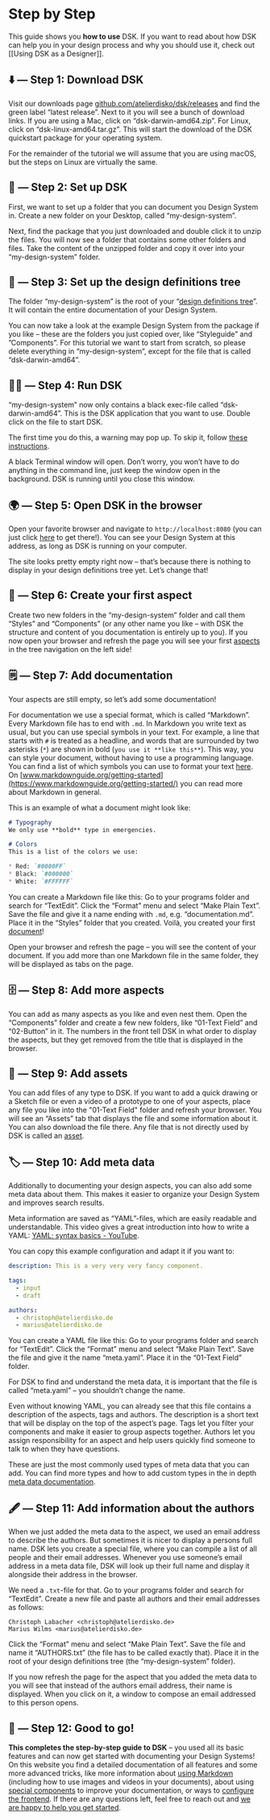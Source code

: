 # Step by Step

<Banner type="important">This guide shows you <strong>how to use</strong> DSK. If you want to read about how DSK can help you in your design process and why you should use it, check out [[Using DSK as a Designer]].</Banner>

## ⬇️ — Step 1: Download DSK
Visit our downloads page [github.com/atelierdisko/dsk/releases](https://github.com/atelierdisko/dsk/releases) and find the green label “latest release”. Next to it you will see a bunch of download links. If you are using a Mac, click on “dsk-darwin-amd64.zip”. For Linux, click on “dsk-linux-amd64.tar.gz”. This will start the download of the DSK quickstart package for your operating system.

For the remainder of the tutorial we will assume that you are using macOS, but the steps on Linux are virtually the same.

## 🔮 — Step 2: Set up DSK
First, we want to set up a folder that you can document you Design System in. Create a new folder on your Desktop, called “my-design-system”.

Next, find the package that you just downloaded and double click it to unzip the files. You will now see a folder that contains some other folders and files. Take the content of the unzipped folder and copy it over into your “my-design-system” folder.

## 🌲 — Step 3: Set up the design definitions tree
The folder “my-design-system” is the root of your “[design definitions tree](/The-Design-Definitions-Tree)”. It will contain the entire documentation of your Design System.

You can now take a look at the example Design System from the package if you like – these are the folders you just copied over, like “Styleguide” and ”Components”. For this tutorial we want to start from scratch, so please delete everything in “my-design-system”, except for the file that is called “dsk-darwin-amd64”.

## 🏃‍♀️ — Step 4: Run DSK
“my-design-system” now only contains a black exec-file called “dsk-darwin-amd64”. This is the DSK application that you want to use. Double click on the file to start DSK.

The first time you do this, a warning may pop up. To skip it, follow [these instructions](https://support.apple.com/kb/PH25088).

A black Terminal window will open. Don’t worry, you won’t have to do anything in the command line, just keep the window open in the background. DSK is running until you close this window.

## 🌍 — Step 5: Open DSK in the browser  
Open your favorite browser and navigate to `http://localhost:8080` (you can just click [here](http://localhost:8080) to get there!). You can see your Design System at this address, as long as DSK is running on your computer.

The site looks pretty empty right now – that’s because there is nothing to display in your design definitions tree yet. Let’s change that!

## 📁 — Step 6: Create your first aspect  
Create two new folders in the “my-design-system” folder and call them “Styles” and “Components” (or any other name you like – with DSK the structure and content of you documentation is entirely up to you). If you now open your browser and refresh the page you will see your first [aspects](/The-Design-Definitions-Tree/Aspects) in the tree navigation on the left side!

## 🗒 — Step 7: Add documentation  
Your aspects are still empty, so let’s add some documentation!

For documentation we use a special format, which is called “Markdown”. Every Markdown file has to end with `.md`. In Markdown you write text as usual, but you can use special symbols in your text. For example, a line that starts with `#` is treated as a headline, and words that are surrounded by two asterisks (`*`) are shown in bold (`you use it **like this**`). This way, you can style your document, without having to use a programming language. You can find a list of which symbols you can use to format your text [here](https://guides.github.com/features/mastering-markdown/). On [www.markdownguide.org/getting-started](https://www.markdownguide.org/getting-started/) you can read more about Markdown in general.

This is an example of what a document might look like:

```markdown
# Typography
We only use **bold** type in emergencies.

# Colors
This is a list of the colors we use:

* Red: `#0000FF`
* Black: `#000000`
* White: `#FFFFFF`
```

You can create a Markdown file like this: Go to your programs folder and search for “TextEdit”. Click the “Format” menu and select “Make Plain Text”.  Save the file and give it a name ending with `.md`, e.g. “documentation.md”. Place it in the “Styles” folder that you created. Voilà, you created your first [document](/The-Design-Definitions-Tree/Documents)!

Open your browser and refresh the page – you will see the content of your document. If you add more than one Markdown file in the same folder, they will be displayed as tabs on the page.

## 🗄 — Step 8: Add more aspects
You can add as many aspects as you like and even nest them. Open the “Components” folder and create a few new folders, like “01-Text Field” and “02-Button” in it. The numbers in the front tell DSK in what order to display the aspects, but they get removed from the title that is displayed in the browser.

## 🌁 — Step 9: Add assets 
You can add files of any type to DSK. If you want to add a quick drawing or a Sketch file or even a video of a prototype to one of your aspects, place any file you like into the "01-Text Field" folder and refresh your browser. You will see an “Assets” tab that displays the file and some information about it. You can also download the file there. Any file that is not directly used by DSK is called an [asset](/The-Design-Definitions-Tree/Assets).

## 🏷 — Step 10: Add meta data 
Additionally to documenting your design aspects, you can also add some meta data about them. This makes it easier to organize your Design System and improves search results.

Meta information are saved as “YAML”-files, which are easily readable and understandable. This video gives a great introduction into how to write a YAML: [YAML: syntax basics - YouTube](https://www.youtube.com/watch?v=W3tQPk8DNbk).

You can copy this example configuration and adapt it if you want to:

```yaml
description: This is a very very very fancy component.

tags:  
  - input
  - draft

authors: 
  - christoph@atelierdisko.de
  - marius@atelierdisko.de
```

You can create a YAML file like this: Go to your programs folder and search for “TextEdit”. Click the “Format” menu and select “Make Plain Text”.  Save the file and give it the name “meta.yaml”. Place it in the “01-Text Field” folder.

For DSK to find and understand the meta data, it is important that the file is called “meta.yaml” – you shouldn’t change the name.

Even without knowing YAML, you can already see that this file contains a description of the aspects, tags and authors. The description is a short text that will be display on the top of the aspect’s page. Tags let you filter your components and make it easier to group aspects together. Authors let you assign responsibility for an aspect and help users quickly find someone to talk to when they have questions.

These are just the most commonly used types of meta data that you can add. You can find more types and how to add custom types in the in depth [meta data documentation](/The-Design-Definitions-Tree/Meta-Data).

## 🖋 — Step 11: Add information about the authors  
When we just added the meta data to the aspect, we used an email address to describe the authors. But sometimes it is nicer to display a persons full name. DSK lets you create a special file, where you can compile a list of all people and their email addresses. Whenever you use someone’s email address in a meta data file, DSK will look up their full name and display it alongside their address in the browser.

We need a `.txt`-file for that. Go to your programs folder and search for “TextEdit”. Create a new file and paste all authors and their email addresses as follows:

```
Christoph Labacher <christoph@atelierdisko.de>
Marius Wilms <marius@atelierdisko.de>
```

Click the “Format” menu and select “Make Plain Text”.  Save the file and name it “AUTHORS.txt” (the file has to be called exactly that). Place it in the root of your design definitions tree (the “my-design-system” folder).

If you now refresh the page for the aspect that you added the meta data to you will see that instead of the authors email address, their name is displayed. When you click on it, a window to compose an email addressed to this person opens.

## 💙 — Step 12: Good to go! 
**This completes the step-by-step guide to DSK** – you used all its basic features and can now get started with documenting your Design Systems! On this website you find a detailed documentation of all features and some more advanced tricks, like more information about [using Markdown](/The-Design-Definitions-Tree/Documents) (including how to use images and videos in your documents), about using [special components](/The-Frontend/Documentation-Components) to improve your documentation, or ways to [configure the frontend](/The-Frontend/Configuration). If there are any questions left, feel free to reach out and [we are happy to help you get started](/Help).
